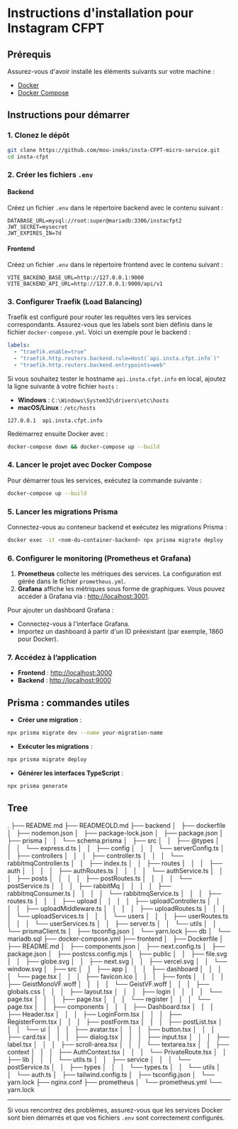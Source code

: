 # Instructions d'installation pour Instagram CFPT

## Prérequis

Assurez-vous d'avoir installé les éléments suivants sur votre machine :

- [Docker](https://www.docker.com/get-started)
- [Docker Compose](https://docs.docker.com/compose/)

## Instructions pour démarrer

### 1. Clonez le dépôt

```bash
git clone https://github.com/mou-inoks/insta-CFPT-micro-service.git
cd insta-cfpt
```

### 2. Créer les fichiers `.env`

#### Backend
Créez un fichier `.env` dans le répertoire backend avec le contenu suivant :
```env
DATABASE_URL=mysql://root:super@mariadb:3306/instacfpt2
JWT_SECRET=mysecret
JWT_EXPIRES_IN=7d
```

#### Frontend
Créez un fichier `.env` dans le répertoire frontend avec le contenu suivant :
```env
VITE_BACKEND_BASE_URL=http://127.0.0.1:9000
VITE_BACKEND_API_URL=http://127.0.0.1:9000/api/v1
```

### 3. Configurer Traefik (Load Balancing)

Traefik est configuré pour router les requêtes vers les services correspondants. Assurez-vous que les labels sont bien définis dans le fichier `docker-compose.yml`. Voici un exemple pour le backend :
```yaml
labels:
  - "traefik.enable=true"
  - "traefik.http.routers.backend.rule=Host(`api.insta.cfpt.info`)"
  - "traefik.http.routers.backend.entrypoints=web"
```

Si vous souhaitez tester le hostname `api.insta.cfpt.info` en local, ajoutez la ligne suivante à votre fichier `hosts` :
- **Windows** : `C:\Windows\System32\drivers\etc\hosts`
- **macOS/Linux** : `/etc/hosts`

```plaintext
127.0.0.1  api.insta.cfpt.info
```

Redémarrez ensuite Docker avec :
```bash
docker-compose down && docker-compose up --build
```

### 4. Lancer le projet avec Docker Compose

Pour démarrer tous les services, exécutez la commande suivante :
```bash
docker-compose up --build
```

### 5. Lancer les migrations Prisma

Connectez-vous au conteneur backend et exécutez les migrations Prisma :
```bash
docker exec -it <nom-du-container-backend> npx prisma migrate deploy
```

### 6. Configurer le monitoring (Prometheus et Grafana)

1. **Prometheus** collecte les métriques des services. La configuration est gérée dans le fichier `prometheus.yml`.
2. **Grafana** affiche les métriques sous forme de graphiques. Vous pouvez accéder à Grafana via : [http://localhost:3001](http://localhost:3001).

Pour ajouter un dashboard Grafana :
- Connectez-vous à l'interface Grafana.
- Importez un dashboard à partir d'un ID préexistant (par exemple, 1860 pour Docker).

### 7. Accédez à l’application

- **Frontend** : [http://localhost:3000](http://localhost:3000)
- **Backend** : [http://localhost:9000](http://localhost:9000)

## Prisma : commandes utiles

- **Créer une migration** :
```bash
npx prisma migrate dev --name your-migration-name
```
- **Exécuter les migrations** :
```bash
npx prisma migrate deploy
```
- **Générer les interfaces TypeScript** :
```bash
npx prisma generate
```


## Tree 
.
├── README.md
├── READMEOLD.md
├── backend
│   ├── dockerfile
│   ├── nodemon.json
│   ├── package-lock.json
│   ├── package.json
│   ├── prisma
│   │   └── schema.prisma
│   ├── src
│   │   ├── @types
│   │   │   └── express.d.ts
│   │   ├── config
│   │   │   └── serverConfig.ts
│   │   ├── controllers
│   │   │   ├── controller.ts
│   │   │   └── rabbitmqController.ts
│   │   ├── index.ts
│   │   ├── routes
│   │   │   ├── auth
│   │   │   │   ├── authRoutes.ts
│   │   │   │   └── authService.ts
│   │   │   ├── posts
│   │   │   │   ├── postRoutes.ts
│   │   │   │   └── postService.ts
│   │   │   ├── rabbitMq
│   │   │   │   ├── rabbitmqConsumer.ts
│   │   │   │   └── rabbitmqService.ts
│   │   │   ├── routes.ts
│   │   │   ├── upload
│   │   │   │   ├── uploadController.ts
│   │   │   │   ├── uploadMiddleware.ts
│   │   │   │   ├── uploadRoutes.ts
│   │   │   │   └── uploadServices.ts
│   │   │   └── users
│   │   │       ├── userRoutes.ts
│   │   │       └── userServices.ts
│   │   ├── server.ts
│   │   └── utils
│   │       └── prismaClient.ts
│   ├── tsconfig.json
│   └── yarn.lock
├── db
│   └── mariadb.sql
├── docker-compose.yml
├── frontend
│   ├── Dockerfile
│   ├── README.md
│   ├── components.json
│   ├── next.config.ts
│   ├── package.json
│   ├── postcss.config.mjs
│   ├── public
│   │   ├── file.svg
│   │   ├── globe.svg
│   │   ├── next.svg
│   │   ├── vercel.svg
│   │   └── window.svg
│   ├── src
│   │   ├── app
│   │   │   ├── dashboard
│   │   │   │   └── page.tsx
│   │   │   ├── favicon.ico
│   │   │   ├── fonts
│   │   │   │   ├── GeistMonoVF.woff
│   │   │   │   └── GeistVF.woff
│   │   │   ├── globals.css
│   │   │   ├── layout.tsx
│   │   │   ├── login
│   │   │   │   └── page.tsx
│   │   │   ├── page.tsx
│   │   │   └── register
│   │   │       └── page.tsx
│   │   ├── components
│   │   │   ├── Dashboard.tsx
│   │   │   ├── Header.tsx
│   │   │   ├── LoginForm.tsx
│   │   │   ├── RegisterForm.tsx
│   │   │   ├── postForm.tsx
│   │   │   ├── postList.tsx
│   │   │   └── ui
│   │   │       ├── avatar.tsx
│   │   │       ├── button.tsx
│   │   │       ├── card.tsx
│   │   │       ├── dialog.tsx
│   │   │       ├── input.tsx
│   │   │       ├── label.tsx
│   │   │       ├── scroll-area.tsx
│   │   │       └── textarea.tsx
│   │   ├── context
│   │   │   ├── AuthContext.tsx
│   │   │   └── PrivateRoute.tsx
│   │   ├── lib
│   │   │   └── utils.ts
│   │   ├── service
│   │   │   └── postService.ts
│   │   ├── types
│   │   │   └── types.ts
│   │   └── utils
│   │       └── auth.ts
│   ├── tailwind.config.ts
│   ├── tsconfig.json
│   └── yarn.lock
├── nginx.conf
├── prometheus
│   └── prometheus.yml
└── yarn.lock

---

Si vous rencontrez des problèmes, assurez-vous que les services Docker sont bien démarrés et que vos fichiers `.env` sont correctement configurés.
